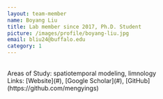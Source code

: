```yaml
---
layout: team-member
name: Boyang Liu
title: Lab member since 2017, Ph.D. Student
picture: /images/profile/boyang-liu.jpg
email: bliu24@buffalo.edu
category: 1
---
```


<br/>
Areas of Study: spatiotemporal modeling, limnology 
<br/>
Links: [Website](#), [Google Scholar](#), [GitHub](https://github.com/mengyings)